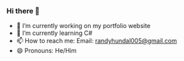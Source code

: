 ### Hi there 👋
- 🔭 I’m currently working on my portfolio website
- 🌱 I’m currently learning C#
- 📫 How to reach me: Email: randyhundal005@gmail.com
- 😄 Pronouns: He/Him

<!--
**RandityaHundal/RandityaHundal** is a ✨ _special_ ✨ repository because its `README.md` (this file) appears on your GitHub profile.

Here are some ideas to get you started:

- 🔭 I’m currently working on ...
- 🌱 I’m currently learning ...
- 👯 I’m looking to collaborate on ...
- 🤔 I’m looking for help with ...
- 💬 Ask me about ...
- 📫 How to reach me: ...
- 😄 Pronouns: ...
- ⚡ Fun fact: ...
-->
